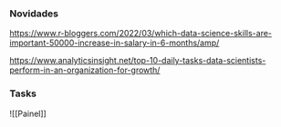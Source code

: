 
### Novidades ###
https://www.r-bloggers.com/2022/03/which-data-science-skills-are-important-50000-increase-in-salary-in-6-months/amp/

https://www.analyticsinsight.net/top-10-daily-tasks-data-scientists-perform-in-an-organization-for-growth/



### Tasks ###
![[Painel]]